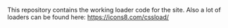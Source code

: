 
This repository contains the working loader code for the site.
Also a lot of loaders can be found here: https://icons8.com/cssload/
